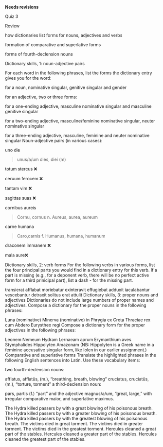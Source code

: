 **Needs revisions**

Quiz 3


Review

how dictionaries list forms for nouns, adjectives and verbs

formation of comparative and superlative forms

forms of fourth-declension nouns

Dictionary skills, 1: noun-adjective pairs


For each word in the following phrases, list the forms the dictionary entry gives you for the word:

for a noun, nominative singular, genitive singular and gender

for an adjective, two or three forms:

for a one-ending adjective, masculine nominative singular and masculine genitive singular

for a two-ending adjective, masculine/feminine nominative singular, neuter nominative singular

for a three-ending adjective, masculine, feminine and neuter nominative singular
Noun-adjective pairs (in various cases):


uno die
>unus/a/um
>dies, diei (m)


totum stercus
❌

ceruum ferocem
❌

tantam vim
❌

sagittas suas
❌

cornibus aureis
>Cornu, cornus n.
>Aureus, aurea, aureum

carne humana
>Caro,carnis f.
>Humanus, humana, humanum

draconem immanem
❌

mala aure❌


Dictionary skills, 2: verb forms
For the following verbs in various forms, list the four principal parts you would find in a dictionary entry for this verb. If a part is missing (e.g., for a deponent verb, there will be no perfect active form for a third prinicipal part), list a dash - for the missing part.

transierat
afflabat
moriebatur
exinteravit
effugiebat
adduxit
iaculabantur
vescebantur
detraxit
solitus erat
attulit
Dictionary skills, 3: proper nouns and adjectives
Dictionaries do not include large numbers of proper names and adjectives. Compose a dictionary for the proper nouns in the following phrases:

Luna (nominative)
Minerva (nominative)
in Phrygia
ex Creta
Thraciae rex
cum Abdero
Eurystheo regi
Compose a dictionary form for the proper adjectives in the following phrases:

Leonem Nemeum
Hydram Lernaeam
aprum Erymanthium
aves Stymphalides
Hippolyten Amazonam (NB: Hippolyten is a Greek name in a feminine accusative singular form, like Iolen in our earlier assignment.)
Comparative and superlative forms
Translate the highlighted phrases in the following English sentences into Latin. Use these vocabulary items:

two fourth-declension nouns:

afflatus, afflatūs, (m.), “breathing, breath, blowing”
cruciatus, cruciatūs, (m.), “torture, torment”
a third-declension noun:

pars, partis (f.) “part”
and the adjective magnus/a/um, “great, large,” with irregular comparative maior, and superlative maximus.

The Hydra killed passers by with a great blowing of his poisonous breath.
The Hydra killed passers by with a greater blowing of his poisonous breath.
The Hydra killed passers by with the greatest blowing of his poisonous breath.
The victims died in great torment.
The victims died in greater torment.
The victims died in the greatest torment.
Hercules cleaned a great part of the stables.
Hercules cleaned a greater part of the stables.
Hercules cleaned the greatest part of the stables.
